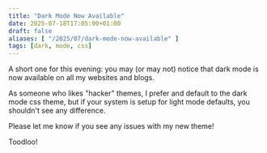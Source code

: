 ```yaml
---
title: "Dark Mode Now Available"
date: 2025-07-18T17:05:00+01:00
draft: false
aliases: [ "/2025/07/dark-mode-now-available" ]
tags: [dark, mode, css]
---
```


A short one for this evening: you may (or may not) notice that dark mode is now available on all my websites and blogs.

As someone who likes "hacker" themes, I prefer and default to the dark mode css theme, but if your system is setup for light mode defaults, you shouldn't see any difference.

Please let me know if you see any issues with my new theme!

Toodloo!